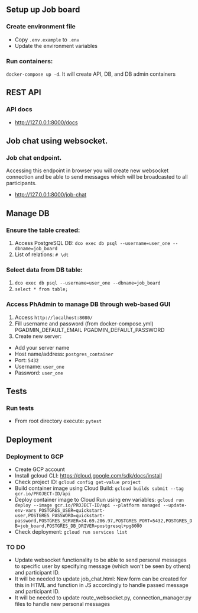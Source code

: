 ## Setup up Job board

### Create environment file
- Copy `.env.example` to `.env`
- Update the environment variables

### Run containers:

`docker-compose up -d`. It will create API, DB, and DB admin containers

## REST API

### API docs

- http://127.0.0.1:8000/docs

## Job chat using websocket. 

### Job chat endpoint. 
Accessing this endpoint in browser you will create new websocket connection and be able to send messages 
which will be broadcasted to all participants.

- http://127.0.0.1:8000/job-chat

## Manage DB

### Ensure the table created:

1. Access PostgreSQL DB: `dco exec db psql --username=user_one --dbname=job_board`
2. List of relations: `# \dt`

### Select data from DB table:

1. `dco exec db psql --username=user_one --dbname=job_board`
2. `select * from table;`

### Access PhAdmin to manage DB through web-based GUI
1. Access `http://localhost:8080/`
2. Fill username and password (from docker-compose.yml)
      PGADMIN_DEFAULT_EMAIL
      PGADMIN_DEFAULT_PASSWORD
3. Create new server:
- Add your server name
- Host name/address: `postgres_container`
- Port: `5432`
- Username: `user_one`
- Password: `user_one`

## Tests

### Run tests

- From root directory execute: `pytest`

## Deployment

### Deployment to GCP
- Create GCP account
- Install gcloud CLI: https://cloud.google.com/sdk/docs/install
- Check project ID: `gcloud config get-value project`
- Build container image using Cloud Build: `gcloud builds submit --tag gcr.io/PROJECT-ID/api`
- Deploy container image to Cloud Run using env variables: 
`gcloud run deploy --image gcr.io/PROJECT-ID/api --platform managed --update-env-vars POSTGRES_USER=quickstart-user,POSTGRES_PASSWORD=quickstart-password,POSTGRES_SERVER=34.69.206.97,POSTGRES_PORT=5432,POSTGRES_DB=job_board,POSTGRES_DB_DRIVER=postgresql+pg8000`
- Check deployment: `gcloud run services list`

### TO DO
- Update websocket functionality to be able to send personal messages to specific user by 
specifying message (which won't be seen by others) and participant ID.
- It will be needed to update job_chat.html:
New form can be created for this in HTML and function in JS accordingly to handle passed message and participant ID.
- It will be needed to update route_websocket.py, connection_manager.py files to handle new personal messages
